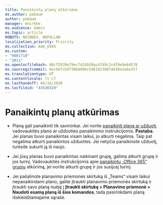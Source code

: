 ```yaml
---
title: Panaikintų planų atkūrimas
ms.author: pebaum
author: pebaum
manager: mnirkhe
ms.audience: Admin
ms.topic: article
ROBOTS: NOINDEX, NOFOLLOW
localization_priority: Priority
ms.collection: Adm_O365
ms.custom:
- "9001718"
- "3811"
ms.openlocfilehash: 80cf5539e79ecf424b59ac4749c2cdf0e9e64578
ms.sourcegitcommit: 6ecb6fcbd738b8896c5d616130074438a1a6e357
ms.translationtype: HT
ms.contentlocale: lt-LT
ms.lasthandoff: 04/16/2020
ms.locfileid: "43530329"
---
```

# <a name="recover-deleted-plans"></a>Panaikintų planų atkūrimas

- Planą gali panaikinti tik savininkai. Jei norite [panaikinti planą ar užduotį](https://support.microsoft.com/lt-LT/office/delete-a-task-or-plan-39e10e78-13f0-446d-94cd-9e562648497a.), vadovaukitės plano ar užduoties panaikinimo instrukcijomis.  **Pastaba**. Jei planas buvo panaikintas visam laikui, jo atkurti negalima. Taip pat negalima atkurti panaikintos užduoties. Jei netyčia panaikinote užduotį, turėsite sukurti ją iš naujo.

- Jei jūsų planas buvo panaikintas naikinant grupę, galima atkurti grupę ir jos turinį. Vadovaukitės instrukcijomis apie [panaikintų „Office 365“ grupių](https://docs.microsoft.com/microsoft-365/admin/create-groups/restore-deleted-group?view=o365-worldwide) atkūrimą, jei norite atkurti grupę ir jos susijusį turinį.

- Jei pašalinote planavimo priemonės skirtuką iš „Teams“ visam laikui nepanaikindami plano, galite įtraukti planavimo priemonės skirtuką ir įtraukti savo planą nuėję į **Įtraukti skirtuką > Planavimo priemonė > Naudoti esamą planą iš šios komandos**, tada pasirinkdami planą išskleidžiamajame sąraše.
